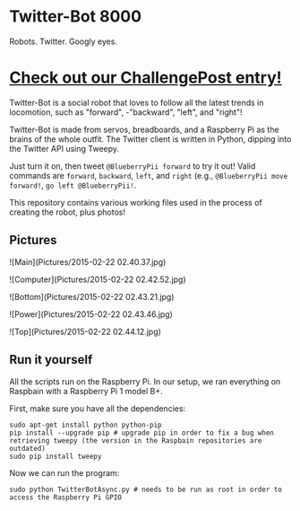 Twitter-Bot 8000
================

Robots. Twitter. Googly eyes.

# [Check out our ChallengePost entry!](http://mchacks15.challengepost.com/submissions/33128-twitter-bot-8000)

Twitter-Bot is a social robot that loves to follow all the latest trends in locomotion, such as "forward", -"backward", "left", and "right"!

Twitter-Bot is made from servos, breadboards, and a Raspberry Pi as the brains of the whole outfit. The Twitter client is written in Python, dipping into the Twitter API using Tweepy.

Just turn it on, then tweet `@BlueberryPii forward` to try it out! Valid commands are `forward`, `backward`, `left`, and `right` (e.g., `@BlueberryPii move forward!`, `go left @BlueberryPii!`.

This repository contains various working files used in the process of creating the robot, plus photos!

Pictures
--------

![Main](Pictures/2015-02-22 02.40.37.jpg)

![Computer](Pictures/2015-02-22 02.42.52.jpg)

![Bottom](Pictures/2015-02-22 02.43.21.jpg)

![Power](Pictures/2015-02-22 02.43.46.jpg)

![Top](Pictures/2015-02-22 02.44.12.jpg)

Run it yourself
---------------

All the scripts run on the Raspberry Pi. In our setup, we ran everything on Raspbain with a Raspberry Pi 1 model B+.

First, make sure you have all the dependencies:

    sudo apt-get install python python-pip
    pip install --upgrade pip # upgrade pip in order to fix a bug when retrieving tweepy (the version in the Raspbain repositories are outdated)
    sudo pip install tweepy

Now we can run the program:

    sudo python TwitterBotAsync.py # needs to be run as root in order to access the Raspberry Pi GPIO
